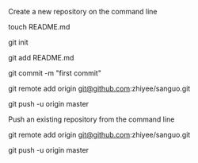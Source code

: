 Create a new repository on the command line

touch README.md

git init

git add README.md

git commit -m "first commit"

git remote add origin git@github.com:zhiyee/sanguo.git

git push -u origin master


Push an existing repository from the command line


git remote add origin git@github.com:zhiyee/sanguo.git

git push -u origin master

